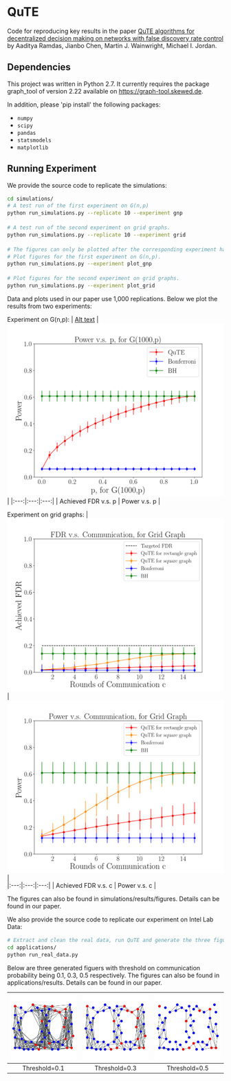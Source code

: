 # QuTE

Code for reproducing key results in the paper [QuTE algorithms for decentralized decision making on networks with false discovery rate control](https://github.com/Jianbo-Lab/QuTE) by Aaditya Ramdas, Jianbo Chen, Martin J. Wainwright, Michael I. Jordan.


## Dependencies

This project was written in Python 2.7. It currently requires the package graph_tool of version 2.22 available on https://graph-tool.skewed.de. 

In addition, please 'pip install' the following packages: 
- `numpy`
- `scipy`
- `pandas`
- `statsmodels`
- `matplotlib`

## Running Experiment

We provide the source code to replicate the simulations:

```bash
cd simulations/
# A test run of the first experiment on G(n,p)
python run_simulations.py --replicate 10 --experiment gnp

# A test run of the second experiment on grid graphs.
python run_simulations.py --replicate 10 --experiment grid

# The figures can only be plotted after the corresponding experiment has been run.
# Plot figures for the first experiment on G(n,p).
python run_simulations.py --experiment plot_gnp

# Plot figures for the second experiment on grid graphs.
python run_simulations.py --experiment plot_grid
```
Data and plots used in our paper use 1,000 replications. Below we plot the results from two experiments:  
  
Experiment on G(n,p):
| [Alt text](https://github.com/Jianbo-Lab/QuTE/blob/master/simulations/results/figures/FDR-Vary-p-rep-1000.png)  | ![Alt text](https://github.com/Jianbo-Lab/QuTE/blob/master/simulations/results/figures/Power-Vary-p-rep-1000.png) |
|:---:|:---:|:---:|
| Achieved FDR v.s. p | Power v.s. p | 

Experiment on grid graphs:
| ![Alt text](https://github.com/Jianbo-Lab/QuTE/blob/master/simulations/results/figures/FDR-Vary-c-grid-rep-1000.png) | ![Alt text](https://github.com/Jianbo-Lab/QuTE/blob/master/simulations/results/figures/Power-Vary-c-grid-rep-1000.png)|  
|:---:|:---:|:---:|
| Achieved FDR v.s. c | Power v.s. c | 

The figures can also be found in simulations/results/figures. Details can be found in our paper. 

We also provide the source code to replicate our experiment on Intel Lab Data:

```bash
# Extract and clean the real data, run QuTE and generate the three figures.
cd applications/
python run_real_data.py
```
Below are three generated figuers with threshold on communication probability being 0.1, 0.3, 0.5 respectively. The figures can also be found in applications/results. Details can be found in our paper.


| ![Alt text](https://github.com/Jianbo-Lab/QuTE/blob/master/applications/results/sensor-graph-threshold-0.1.png) | ![Alt text](https://github.com/Jianbo-Lab/QuTE/blob/master/applications/results/sensor-graph-threshold-0.3.png) | ![Alt text](https://github.com/Jianbo-Lab/QuTE/blob/master/applications/results/sensor-graph-threshold-0.5.png) |
|:---:|:---:|:---:|
| Threshold=0.1 | Threshold=0.3 | Threshold=0.5 |
